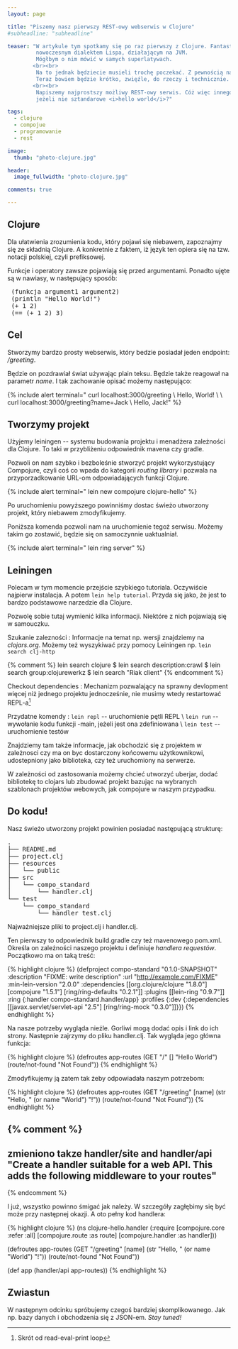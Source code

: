 ```yaml
---
layout: page

title: "Piszemy nasz pierwszy REST-owy webserwis w Clojure"
#subheadline: "subheadline"

teaser: "W artykule tym spotkamy się po raz pierwszy z Clojure. Fantastycznym
         nowoczesnym dialektem Lispa, działającym na JVM.
         Mógłbym o nim mówić w samych superlatywach.
        <br><br>
         Na to jednak będziecie musieli trochę poczekać. Z pewnością nastąpi to w jednym z najbliższych postów.
         Teraz bowiem będzie krótko, zwięźle, do rzeczy i technicznie.
        <br><br>
         Napiszemy najprostszy możliwy REST-owy serwis. Cóż więc innego mielibyśmy napisać,
         jeżeli nie sztandarowe <i>hello world</i>?"

tags:
  - clojure
  - compojue
  - programowanie
  - rest

image:
  thumb: "photo-clojure.jpg"

header:
  image_fullwidth: "photo-clojure.jpg"

comments: true

---
```


## Clojure

Dla ułatwienia zrozumienia kodu, który pojawi się niebawem, zapoznajmy się ze składnią Clojure.
 A konkretnie z faktem, iż język ten opiera się na tzw. notacji polskiej, czyli prefiksowej.

 Funkcje i operatory zawsze pojawiają się przed argumentami. Ponadto ujęte są w nawiasy,
 w następujący sposób:

 <pre>
 (funkcja argument1 argument2)
 (println "Hello World!")
 (+ 1 2)
 (== (+ 1 2) 3)</pre>

## Cel

Stworzymy bardzo prosty webserwis, który bedzie posiadał jeden endpoint: */greeting*.

Będzie on pozdrawiał świat używając plain teksu. Będzie także reagował na parametr *name*.
I tak zachowanie opisać możemy następująco:

{% include alert terminal="
curl localhost:3000/greeting \\
Hello, World! \\
\\
curl localhost:3000/greeting?name=Jack \\
Hello, Jack!"
%}


## Tworzymy projekt

Użyjemy leiningen -- systemu budowania projektu i menadżera zależności dla Clojure.
To taki w przybliżeniu odpowiednik mavena czy gradle.

Pozwoli on nam szybko i bezboleśnie stworzyć projekt wykorzystujący Compojure,
czyli coś co wpada do kategorii *routing library* i
pozwala na przyporzadkowanie URL-om odpowiadających funkcji Clojure.

{% include alert terminal="
lein new compojure clojure-hello"
%}

Po uruchomieniu powyższego powinniśmy dostac świeżo utworzony projekt, który niebawem zmodyfikujemy.

Poniższa komenda pozwoli nam na uruchomienie tegoż serwisu.
Możemy takim go zostawić, będzie się on samoczynnie uaktualniał.

{% include alert terminal="
lein ring server"
%}


## Leiningen

Polecam w tym momencie przejście szybkiego tutoriala. Oczywiście najpierw instalacja.
A potem `lein help tutorial`. Przyda się jako, że jest to bardzo podstawowe narzedzie dla Clojure.

Pozwolę sobie tutaj wymienić kilka informacji. Niektóre z nich pojawiają się w samouczku.

Szukanie zalezności
: Informacje na temat np. wersji znajdziemy na  *clojars.org*. Możemy
też wyszykiwać przy pomocy Leiningen np. `lein search clj-http`

{% comment %}
lein search clojure
    $ lein search description:crawl
    $ lein search group:clojurewerkz
    $ lein search \"Riak client\"
    {% endcomment %}

Checkout dependencies
: Mechanizm pozwalający na sprawny devlopment więcej niż jednego projektu jednocześnie,
nie musimy wtedy restartować REPL-a[^repl]

Przydatne komendy
: `lein repl` -- uruchomienie pętli REPL \\
`lein run` -- wywołanie kodu funkcji -main, jeżeli jest ona zdefiniowana \\
`lein test` -- uruchomienie testów


Znajdziemy tam także informacje, jak obchodzić się z projektem
w zależnosci czy ma on byc dostarczony końcowemu użytkownikowi,
udostepniony jako biblioteka, czy też uruchomiony na serwerze.

W zależności od zastosowania możemy chcieć utworzyć uberjar,
dodać bibliotekę to clojars lub zbudować projekt
bazując na wybranych szablonach projektów webowych,
jak compojure w naszym przypadku.

## Do kodu!

Nasz świeżo utworzony projekt powinien posiadać następującą strukturę:

<pre>
.
├── README.md
├── project.clj
├── resources
│   └── public
├── src
│   └── compo_standard
│       └── handler.clj
└── test
    └── compo_standard
        └── handler_test.clj
</pre>

Najważniejsze pliki to project.clj i handler.clj.

Ten pierwszy to odpowiednik build.gradle czy też mavenowego pom.xml.
Określa on zależności naszego projektu i definiuje *handlera requestów*.
Początkowo ma on taką treść:

{% highlight clojure %}
(defproject compo-standard "0.1.0-SNAPSHOT"
  :description "FIXME: write description"
  :url "http://example.com/FIXME"
  :min-lein-version "2.0.0"
  :dependencies [[org.clojure/clojure "1.8.0"]
                 [compojure "1.5.1"]
                 [ring/ring-defaults "0.2.1"]]
  :plugins [[lein-ring "0.9.7"]]
  :ring {:handler compo-standard.handler/app}
  :profiles
  {:dev {:dependencies [[javax.servlet/servlet-api "2.5"]
                        [ring/ring-mock "0.3.0"]]}})
{% endhighlight %}

Na nasze potrzeby wygląda nieźle. Gorliwi mogą dodać opis i link do ich strony.
Następnie zajrzymy do pliku handler.clj. Tak wygląda jego główna funkcja:

{% highlight clojure %}
(defroutes app-routes
  (GET "/" [] "Hello World")
  (route/not-found "Not Found"))
{% endhighlight %}

Zmodyfikujemy ją zatem tak żeby odpowiadała naszym potrzebom:

{% highlight clojure %}
(defroutes app-routes
           (GET "/greeting" [name] (str "Hello, " (or name "World") "!"))
           (route/not-found "Not Found"))
{% endhighlight %}


{% comment %}
---

zmieniono takze handler/site and handler/api
"Create a handler suitable for a web API. This adds the following
  middleware to your routes"
----

{% endcomment %}

I już, wszystko powinno śmigać jak należy. W szczegóły zagłębimy się być może przy następnej okazji.
A oto pełny kod handlera:

{% highlight clojure %}
(ns clojure-hello.handler
  (:require [compojure.core :refer :all]
            [compojure.route :as route]
            [compojure.handler :as handler]))

(defroutes app-routes
           (GET "/greeting" [name] (str "Hello, " (or name "World") "!"))
           (route/not-found "Not Found"))

(def app
  (handler/api app-routes))
{% endhighlight %}

## Zwiastun

W następnym odcinku spróbujemy czegoś bardziej skomplikowanego.
Jak np. bazy danych i obchodzenia się z JSON-em. *Stay tuned!*


[^repl]: Skrót od read-eval-print loop